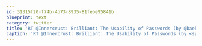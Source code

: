 ```yaml
---
id: 31315f20-f74b-4b73-8935-81febe95841b
blueprint: text
category: twitter
title: 'RT @Innercrust: Brilliant: The Usability of Passwords (by @baekdal) #tips http://flpbd.it/Bn5I'
caption: 'RT @Innercrust: Brilliant: The Usability of Passwords (by <span class="username username_linked">@<a href="https://twitter.com/baekdal" title="Thomas Baekdal">baekdal</a></span>) <span class="hashtag hashtag_local">#<a href="http://tweettemp.darylchymko.ca/?tag=tips">tips</a> http://flpbd.it/Bn5I'
---
```

